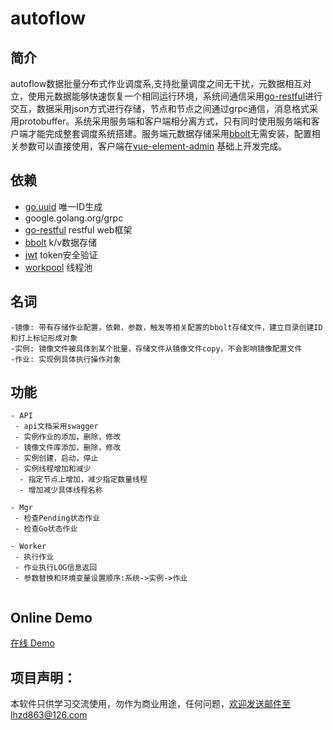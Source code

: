 # autoflow

## 简介

autoflow数据批量分布式作业调度系,支持批量调度之间无干扰，元数据相互对立，使用元数据能够快速恢复一个相同运行环境，系统间通信采用[go-restful](https://github.com/emicklei/go-restful)进行交互，数据采用json方式进行存储，节点和节点之间通过grpc通信，消息格式采用protobuffer。系统采用服务端和客户端相分离方式，只有同时使用服务端和客户端才能完成整套调度系统搭建。服务端元数据存储采用[bbolt](https://github.com/etcd-io/bbolt)无需安装，配置相关参数可以直接使用，客户端在[vue-element-admin](https://github.com/PanJiaChen/vue-element-admin) 基础上开发完成。

## 依赖

- [go.uuid](https://github.com/satori/Go.uuid) 唯一ID生成
- google.golang.org/grpc
- [go-restful](https://github.com/emicklei/go-restful) restful web框架
- [bbolt](https://github.com/etcd-io/bbolt) k/v数据存储
- [jwt](https://github.com/robbert229/jwt) token安全验证
- [workpool](https://github.com/goinggo/workpool) 线程池


## 名词
```
-镜像: 带有存储作业配置，依赖，参数，触发等相关配置的bbolt存储文件，建立目录创建ID和打上标记形成对象
-实例: 镜像文件被具体到某个批量，存储文件从镜像文件copy，不会影响镜像配置文件
-作业: 实现例具体执行操作对象

```
## 功能
```
- API
 - api文档采用swagger
 - 实例作业的添加，删除，修改
 - 镜像文件库添加，删除，修改
 - 实例创建，启动，停止
 - 实例线程增加和减少
  - 指定节点上增加，减少指定数量线程
  - 增加减少具体线程名称
 
- Mgr
 - 检查Pending状态作业
 - 检查Go状态作业
 
- Worker
 - 执行作业
 - 作业执行LOG信息返回
 - 参数替换和环境变量设置顺序:系统->实例->作业
 
```

## Online Demo

[在线 Demo](https://122.51.161.53:12300)

## 项目声明：
本软件只供学习交流使用，勿作为商业用途，任何问题，欢迎发送邮件至lhzd863@126.com
